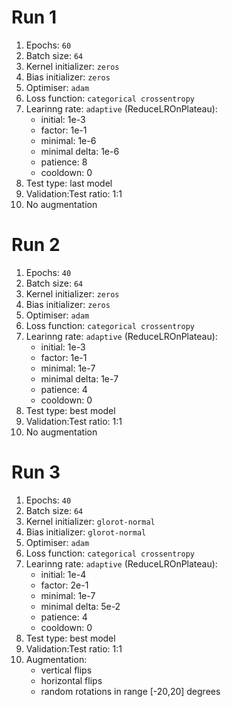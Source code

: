 # Run 1

1. Epochs: `60`
2. Batch size: `64`
3. Kernel initializer: `zeros`
4. Bias initializer: `zeros`
5. Optimiser: `adam`
6. Loss function: `categorical crossentropy`
7. Learinng rate: `adaptive` (ReduceLROnPlateau):
    - initial: 1e-3
    - factor: 1e-1
    - minimal: 1e-6
    - minimal delta: 1e-6
    - patience: 8
    - cooldown: 0
8. Test type: last model
9. Validation:Test ratio: 1:1
10. No augmentation

# Run 2

1. Epochs: `40`
2. Batch size: `64`
3. Kernel initializer: `zeros`
4. Bias initializer: `zeros`
5. Optimiser: `adam`
6. Loss function: `categorical crossentropy`
7. Learinng rate: `adaptive` (ReduceLROnPlateau):
    - initial: 1e-3
    - factor: 1e-1
    - minimal: 1e-7
    - minimal delta: 1e-7
    - patience: 4
    - cooldown: 0
8. Test type: best model
9. Validation:Test ratio: 1:1
10. No augmentation

# Run 3

1. Epochs: `40`
2. Batch size: `64`
3. Kernel initializer: `glorot-normal`
4. Bias initializer: `glorot-normal`
5. Optimiser: `adam`
6. Loss function: `categorical crossentropy`
7. Learinng rate: `adaptive` (ReduceLROnPlateau):
    - initial: 1e-4
    - factor: 2e-1
    - minimal: 1e-7
    - minimal delta: 5e-2
    - patience: 4
    - cooldown: 0
8. Test type: best model
9. Validation:Test ratio: 1:1
10. Augmentation:
    - vertical flips
    - horizontal flips
    - random rotations in range [-20,20] degrees